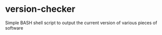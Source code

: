 # version-checker

Simple BASH shell script to output the current version of various pieces of software

